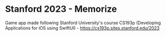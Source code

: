 # Stanford 2023 - Memorize
Game app made following Stanford University's course CS193p (Developing Applications for iOS using SwiftUI) - https://cs193p.sites.stanford.edu/2023
